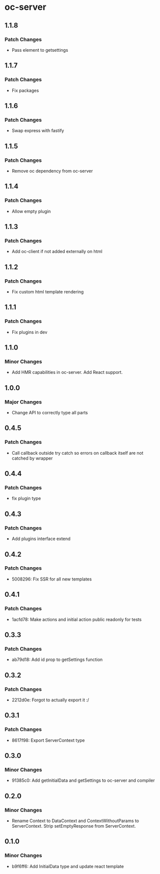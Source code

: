 # oc-server

## 1.1.8

### Patch Changes

- Pass element to getsettings

## 1.1.7

### Patch Changes

- Fix packages

## 1.1.6

### Patch Changes

- Swap express with fastify

## 1.1.5

### Patch Changes

- Remove oc dependency from oc-server

## 1.1.4

### Patch Changes

- Allow empty plugin

## 1.1.3

### Patch Changes

- Add oc-client if not added externally on html

## 1.1.2

### Patch Changes

- Fix custom html template rendering

## 1.1.1

### Patch Changes

- Fix plugins in dev

## 1.1.0

### Minor Changes

- Add HMR capabilities in oc-server. Add React support.

## 1.0.0

### Major Changes

- Change API to correctly type all parts

## 0.4.5

### Patch Changes

- Call callback outside try catch so errors on callback itself are not catched by wrapper

## 0.4.4

### Patch Changes

- fix plugin type

## 0.4.3

### Patch Changes

- Add plugins interface extend

## 0.4.2

### Patch Changes

- 5008296: Fix SSR for all new templates

## 0.4.1

### Patch Changes

- 1acfd78: Make actions and initial action public readonly for tests

## 0.3.3

### Patch Changes

- ab79d18: Add id prop to getSettings function

## 0.3.2

### Patch Changes

- 2212d0e: Forgot to actually export it :/

## 0.3.1

### Patch Changes

- 8617f98: Export ServerContext type

## 0.3.0

### Minor Changes

- 91385c0: Add getInitialData and getSettings to oc-server and compiler

## 0.2.0

### Minor Changes

- Rename Context to DataContext and ContextWithoutParams to ServerContext. Strip setEmptyResponse from ServerContext.

## 0.1.0

### Minor Changes

- b9f6ff6: Add InitialData type and update react template
